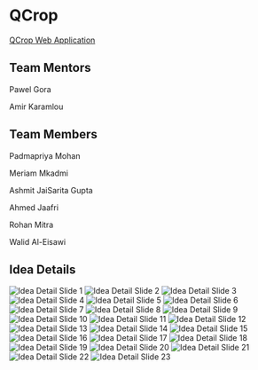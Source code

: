 # QCrop
[QCrop Web Application](https://qcrop.vercel.app/)

## Team Mentors
Pawel Gora

Amir Karamlou

## Team Members
Padmapriya Mohan

Meriam Mkadmi

Ashmit JaiSarita Gupta

Ahmed Jaafri

Rohan Mitra

Walid Al-Eisawi

## Idea Details
![Idea Detail Slide 1](.\QCropSlideDeck\1.png)
![Idea Detail Slide 2](.\QCropSlideDeck\2.png)
![Idea Detail Slide 3](.\QCropSlideDeck\3.png)
![Idea Detail Slide 4](.\QCropSlideDeck\4.png)
![Idea Detail Slide 5](.\QCropSlideDeck\5.png)
![Idea Detail Slide 6](.\QCropSlideDeck\6.png)
![Idea Detail Slide 7](.\QCropSlideDeck\7.png)
![Idea Detail Slide 8](.\QCropSlideDeck\8.png)
![Idea Detail Slide 9](.\QCropSlideDeck\9.png)
![Idea Detail Slide 10](.\QCropSlideDeck\10.png)
![Idea Detail Slide 11](.\QCropSlideDeck\11.png)
![Idea Detail Slide 12](.\QCropSlideDeck\12.png)
![Idea Detail Slide 13](.\QCropSlideDeck\13.png)
![Idea Detail Slide 14](.\QCropSlideDeck\14.png)
![Idea Detail Slide 15](.\QCropSlideDeck\15.png)
![Idea Detail Slide 16](.\QCropSlideDeck\16.png)
![Idea Detail Slide 17](.\QCropSlideDeck\17.png)
![Idea Detail Slide 18](.\QCropSlideDeck\18.png)
![Idea Detail Slide 19](.\QCropSlideDeck\19.png)
![Idea Detail Slide 20](.\QCropSlideDeck\20.png)
![Idea Detail Slide 21](.\QCropSlideDeck\21.png)
![Idea Detail Slide 22](.\QCropSlideDeck\22.png)
![Idea Detail Slide 23](.\QCropSlideDeck\23.png)